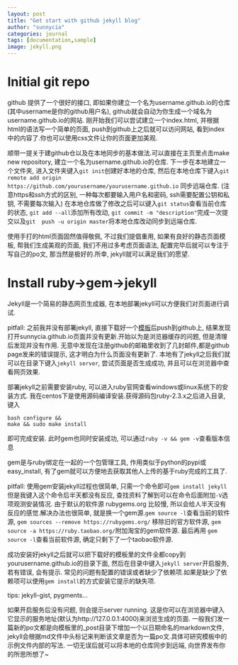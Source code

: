 ```yaml
---
layout: post
title: "Get start with github jekyll blog"
author: "sunnycia"
categories: journal
tags: [documentation,sample]
image: jekyll.png
---
```


# Initial git repo
github 提供了一个很好的接口, 即如果你建立一个名为username.github.io的仓库(其中username是你的github用户名), github就会自动为你生成一个域名为username.github.io的网站. 刚开始我们可以尝试建立一个index.html, 并根据html的语法写一个简单的页面, push到github上之后就可以访问网站, 看到index中的内容了.你也可以使用css文件让你的页面更加美观.

顺带一提关于建github仓以及在本地同步的基本做法.可以直接在主页里点击make new repository, 建立一个名为username.github.io的仓库. 下一步在本地建立一个文件夹, 进入文件夹键入```git init```创建好本地的仓库, 然后在本地仓库下键入```git remote add origin https://github.com/yourusername/yourusername.github.io``` 同步远端仓库. (注意https和ssh方式的区别, 一种每次都要输入用户名和密码, ssh需要配置公钥和私钥, 不需要每次输入) 在本地仓库做了修改之后可以键入```git status```查看当前仓库的状态, ```git add --all```添加所有改动, ```git commit -m "description"```完成一次提交以及```git  push -u origin master```将本地仓库改动同步到远端仓库.

使用手打的html页面固然值得敬佩, 不过我们提倡重用, 如果有良好的静态页面模板, 帮我们生成美观的页面, 我们不用过多考虑页面语法, 配置完毕后就可以专注于写自己的po文, 那当然是极好的.所幸, jekyll就可以满足我们的愿望. 

# Install ruby->gem->jekyll

Jekyll是一个简易的静态网页生成器, 在本地部署jekyll可以方便我们对页面进行调试. 

pitfall: 之前我并没有部署jekyll, 直接下载好一个[模板](http://jekyllthemes.org/)后push到github上, 结果发现打开sunnycia.github.io页面并没有更新.开始以为是浏览器缓存的问题, 但是清理后发现并没有作用. 无意中发现在注册github的邮箱里收到了几封邮件,都是github page发来的错误提示, 这才明白为什么页面没有更新了. 本地有了jekyll之后我们就可以在目录下键入```jekyll server```, 尝试页面是否生成成功, 并且可以在浏览器中查看网页效果.

部署jekyll之前需要安装ruby, 可以进入ruby官网查看windows或linux系统下的安装方式. 我在centos下是使用源码编译安装.获得源码包ruby-2.3.x之后进入目录, 键入
```
bash configure &&
make && sudo make install
```
即可完成安装. 此时gem也同时安装成功, 可以通过```ruby -v && gem -v```查看版本信息

gem是与ruby绑定在一起的一个包管理工具, 作用类似于python的pypi或easy_install, 有了gem就可以方便地去获取其他人上传的基于ruby完成的工具了.

pitfall: 使用gem安装jekyll过程也很简单, 只需一个命令即可```gem install jekyll```     但是我键入这个命令后半天都没有反应, 查找资料了解到可以在命令后面附加```-V```选项观测安装情况. 由于默认的软件源 rubygems.org 比较慢, 所以会给人半天没有反应的感觉.解决办法也很简单, 就是换一个gem源.```gem source -l```查看当前的软件源, ```gem sources --remove https://rubygems.org/``` 移除旧的官方软件源, ```gem source -a https://ruby.taobao.org/```附加淘宝的gem软件源. 最后再用	```gem source -l```查看当前软件源, 确定只剩下了一个taobao软件源.

成功安装好jekyll之后就可以把下载好的模板里的文件全都copy到yourusername.github.io的目录下面, 然后在目录中键入```jekyll server```开启服务, 若有错误, 会有提示. 常见的问题有配置的错误或者缺少了依赖项.如果是缺少了依赖项可以使用```gem install```的方式安装它提示的缺失项.

tips:
jekyll-gist, pygments...


如果开启服务后没有问题, 则会提示server running. 这是你可以在浏览器中键入它显示的服务地址(默认为http://127.0.0.1:4000)来浏览生成的页面. 一般我们发一篇新的po文都是向模板里的_post目录下增加一个以日期命名的markdown文件, jekyll会根据md文件中头标记来判断该文章是否为一篇po文.具体可研究模板中的示例文件内部的写法. 一切无误后就可以将本地的仓库同步到远端, 向世界发布你的所思所想了~  

